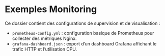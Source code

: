 # Exemples Monitoring

Ce dossier contient des configurations de supervision et de visualisation :

- `prometheus-config.yml`   : configuration basique de Prometheus pour collecter des métriques Nginx.  
- `grafana-dashboard.json`  : export d’un dashboard Grafana affichant le trafic HTTP et l’utilisation CPU.  

